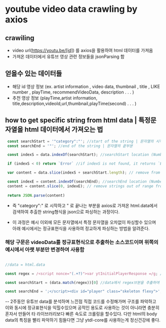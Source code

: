 # youtube video data crawling by axios
## crawiling
- video url(https://youtu.be/[id]) 를 axios을 활용하여 html 데이터를 가져옴
- 가져온 데이터에서 유튜브 영상 관련 정보들을 jsonParsing 함
## 얻을수 있는 데이터들
- 해당 id 영상 정보 (ex. artist information , video data, thumbnail , title , LIKE number , playTime, recommendVideoData, description . . . )
- 추천 영상 정보 (playTime,artist information, title,description,videoId,url,thumbnail,playTime(second) . . . )

## how to get specific string from html data | 특정문자열을 html 데이터에서 가져오는 법

```javascript
 const searchStart = '"category":"'; //start of the string | 문자열의 시작부분
 const searchEnd = '"'; //end of the string | 문자열의 끝부분

 const indexS = data.indexOf(searchStart); //searchStart location (Number) | 검색할려는 문자열의 앞부분 위치 (Number)

 if (indexS < 0) return `Error` //if indexS is not found, it returns `Error` | searchStart 의 위치를 찾지 못한다면 `Error` 리턴 (문자열이 존재하지않을시 에러 발생)

 var content = data.slice(indexS + searchStart.length); // remove from data to indexS | data를 indexS 만큼 제거 (검색할려는 문자열의 앞부분 제거)

 const indexE = content.indexOf(searchEnd); //searchEnd location (Number) | searchEnd 위치 (검색할려는 문자열의 끝부분의 위치)
 content = content.slice(0, indexE); // remove strings out of range from 0 to indexE in content | content에서 0번째와 indexE번째까지 문자열 이외에 것을 제거함
 
 return JSON.parse(content)
```
- 즉 "category":" 로 시작하고 " 로 끝나는 부분을
axios로 가져온 html.data에서 검색하여 추출한
string형식을 json으로 파싱하는 과정이다.

- 이 과정은 예시 이외에 모든 문자열에서
특정 문자열을 오차없이 파싱할수 있으며
아래 예시에서는 정규표현식을 사용하여
정교하게 파싱하는 방법을 알려준다.

### 해당 구문은 videoData를 정규표현식으로 추출하는 소스코드이며 위쪽의 예시에서 아랫 부분만 변경하여 사용함

```javascript

//data = html.data

const regex = /<script nonce="(.+?)">var ytInitialPlayerResponse =/g; // (.+?) 은 다양한 형태의 문자열을 포함할수있다.

const searchStart = (data.match(regex))[0] //data에서 regex브분을 추출하여 searchStart에 저장 (검색할려는 문자열의 시작부분)

const searchEnd = ';</script><div id="player" class="skeleton flexy">'; //검색할려는 문자열의 끝부분
```

-- 2주동안 유튜브 data를 분석하며 느낀점
직접 코드를 수정해가며 구조를 파악하고 이와 동시에 정규표현식을 익힐수있으며 공적인 용도로
사용하는 것이 아니라면 충분히 혼자서 만들어 타 라이브러리보다 빠른 속도로 크롤링을 할수있다.
다만 html의 body data의 특징을 빨리 파악하기 힘들다면 그냥 ytdl-core를 사용하는게 정신건강에 좋다.

